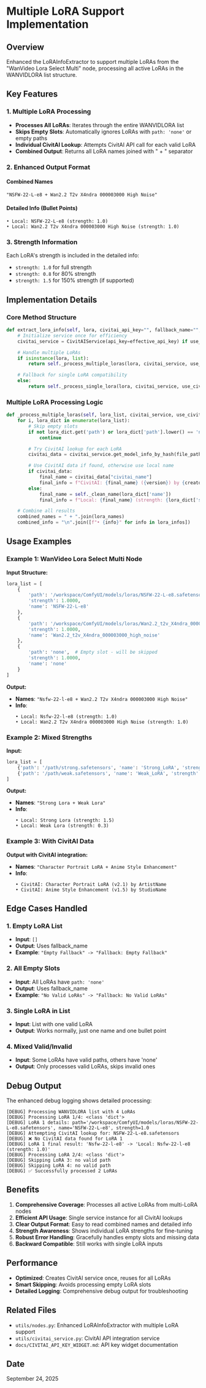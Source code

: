 # Multiple LoRA Support Implementation

## Overview

Enhanced the LoRAInfoExtractor to support multiple LoRAs from the "WanVideo Lora Select Multi" node, processing all active LoRAs in the WANVIDLORA list structure.

## Key Features

### 1. Multiple LoRA Processing

- **Processes All LoRAs**: Iterates through the entire WANVIDLORA list
- **Skips Empty Slots**: Automatically ignores LoRAs with `path: 'none'` or empty paths
- **Individual CivitAI Lookup**: Attempts CivitAI API call for each valid LoRA
- **Combined Output**: Returns all LoRA names joined with " + " separator

### 2. Enhanced Output Format

#### Combined Names

```
"NSFW-22-L-e8 + Wan2.2 T2v X4ndra 000003000 High Noise"
```

#### Detailed Info (Bullet Points)

```
• Local: NSFW-22-L-e8 (strength: 1.0)
• Local: Wan2.2 T2v X4ndra 000003000 High Noise (strength: 1.0)
```

### 3. Strength Information

Each LoRA's strength is included in the detailed info:

- `strength: 1.0` for full strength
- `strength: 0.8` for 80% strength
- `strength: 1.5` for 150% strength (if supported)

## Implementation Details

### Core Method Structure

```python
def extract_lora_info(self, lora, civitai_api_key="", fallback_name="", use_civitai_api=True):
    # Initialize service once for efficiency
    civitai_service = CivitAIService(api_key=effective_api_key) if use_civitai_api else None

    # Handle multiple LoRAs
    if isinstance(lora, list):
        return self._process_multiple_loras(lora, civitai_service, use_civitai_api, fallback_name)

    # Fallback for single LoRA compatibility
    else:
        return self._process_single_lora(lora, civitai_service, use_civitai_api, fallback_name)
```

### Multiple LoRA Processing Logic

```python
def _process_multiple_loras(self, lora_list, civitai_service, use_civitai_api, fallback_name):
    for i, lora_dict in enumerate(lora_list):
        # Skip empty slots
        if not lora_dict.get('path') or lora_dict['path'].lower() == 'none':
            continue

        # Try CivitAI lookup for each LoRA
        civitai_data = civitai_service.get_model_info_by_hash(file_path) if civitai_service else None

        # Use CivitAI data if found, otherwise use local name
        if civitai_data:
            final_name = civitai_data["civitai_name"]
            final_info = f"CivitAI: {final_name} ({version}) by {creator}"
        else:
            final_name = self._clean_name(lora_dict['name'])
            final_info = f"Local: {final_name} (strength: {lora_dict['strength']})"

    # Combine all results
    combined_names = " + ".join(lora_names)
    combined_info = "\n".join([f"• {info}" for info in lora_infos])
```

## Usage Examples

### Example 1: WanVideo Lora Select Multi Node

**Input Structure:**

```python
lora_list = [
    {
        'path': '/workspace/ComfyUI/models/loras/NSFW-22-L-e8.safetensors',
        'strength': 1.0000,
        'name': 'NSFW-22-L-e8'
    },
    {
        'path': '/workspace/ComfyUI/models/loras/Wan2.2_t2v_X4ndra_000003000_high_noise.safetensors',
        'strength': 1.0000,
        'name': 'Wan2.2_t2v_X4ndra_000003000_high_noise'
    },
    {
        'path': 'none',  # Empty slot - will be skipped
        'strength': 1.0000,
        'name': 'none'
    }
]
```

**Output:**

- **Names**: `"Nsfw-22-l-e8 + Wan2.2 T2v X4ndra 000003000 High Noise"`
- **Info**:
    ```
    • Local: Nsfw-22-l-e8 (strength: 1.0)
    • Local: Wan2.2 T2v X4ndra 000003000 High Noise (strength: 1.0)
    ```

### Example 2: Mixed Strengths

**Input:**

```python
lora_list = [
    {'path': '/path/strong.safetensors', 'name': 'Strong_LoRA', 'strength': 1.5},
    {'path': '/path/weak.safetensors', 'name': 'Weak_LoRA', 'strength': 0.3}
]
```

**Output:**

- **Names**: `"Strong Lora + Weak Lora"`
- **Info**:
    ```
    • Local: Strong Lora (strength: 1.5)
    • Local: Weak Lora (strength: 0.3)
    ```

### Example 3: With CivitAI Data

**Output with CivitAI integration:**

- **Names**: `"Character Portrait LoRA + Anime Style Enhancement"`
- **Info**:
    ```
    • CivitAI: Character Portrait LoRA (v2.1) by ArtistName
    • CivitAI: Anime Style Enhancement (v1.5) by StudioName
    ```

## Edge Cases Handled

### 1. Empty LoRA List

- **Input**: `[]`
- **Output**: Uses fallback_name
- **Example**: `"Empty Fallback" -> "Fallback: Empty Fallback"`

### 2. All Empty Slots

- **Input**: All LoRAs have `path: 'none'`
- **Output**: Uses fallback_name
- **Example**: `"No Valid LoRAs" -> "Fallback: No Valid LoRAs"`

### 3. Single LoRA in List

- **Input**: List with one valid LoRA
- **Output**: Works normally, just one name and one bullet point

### 4. Mixed Valid/Invalid

- **Input**: Some LoRAs have valid paths, others have 'none'
- **Output**: Only processes valid LoRAs, skips invalid ones

## Debug Output

The enhanced debug logging shows detailed processing:

```
[DEBUG] Processing WANVIDLORA list with 4 LoRAs
[DEBUG] Processing LoRA 1/4: <class 'dict'>
[DEBUG] LoRA 1 details: path='/workspace/ComfyUI/models/loras/NSFW-22-L-e8.safetensors', name='NSFW-22-L-e8', strength=1.0
[DEBUG] Attempting CivitAI lookup for: NSFW-22-L-e8.safetensors
[DEBUG] ❌ No CivitAI data found for LoRA 1
[DEBUG] LoRA 1 final result: 'Nsfw-22-l-e8' -> 'Local: Nsfw-22-l-e8 (strength: 1.0)'
[DEBUG] Processing LoRA 2/4: <class 'dict'>
[DEBUG] Skipping LoRA 3: no valid path
[DEBUG] Skipping LoRA 4: no valid path
[DEBUG] ✅ Successfully processed 2 LoRAs
```

## Benefits

1. **Comprehensive Coverage**: Processes all active LoRAs from multi-LoRA nodes
2. **Efficient API Usage**: Single service instance for all CivitAI lookups
3. **Clear Output Format**: Easy to read combined names and detailed info
4. **Strength Awareness**: Shows individual LoRA strengths for fine-tuning
5. **Robust Error Handling**: Gracefully handles empty slots and missing data
6. **Backward Compatible**: Still works with single LoRA inputs

## Performance

- **Optimized**: Creates CivitAI service once, reuses for all LoRAs
- **Smart Skipping**: Avoids processing empty LoRA slots
- **Detailed Logging**: Comprehensive debug output for troubleshooting

## Related Files

- `utils/nodes.py`: Enhanced LoRAInfoExtractor with multiple LoRA support
- `utils/civitai_service.py`: CivitAI API integration service
- `docs/CIVITAI_API_KEY_WIDGET.md`: API key widget documentation

## Date

September 24, 2025

